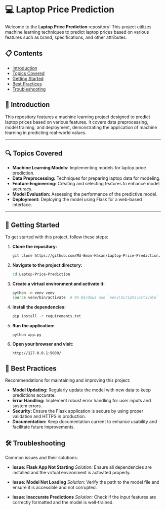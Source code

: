 # 💻 Laptop Price Prediction

Welcome to the **Laptop Price Prediction** repository! This project utilizes machine learning techniques to predict laptop prices based on various features such as brand, specifications, and other attributes.

## 📋 Contents

- [Introduction](#introduction)
- [Topics Covered](#topics-covered)
- [Getting Started](#getting-started)
- [Best Practices](#best-practices)
- [Troubleshooting](#troubleshooting)

## 📖 Introduction

This repository features a machine learning project designed to predict laptop prices based on various features. It covers data preprocessing, model training, and deployment, demonstrating the application of machine learning in predicting real-world values.

---

## 🔍 Topics Covered

- **Machine Learning Models:** Implementing models for laptop price prediction.
- **Data Preprocessing:** Techniques for preparing laptop data for modeling.
- **Feature Engineering:** Creating and selecting features to enhance model accuracy.
- **Model Evaluation:** Assessing the performance of the predictive model.
- **Deployment:** Deploying the model using Flask for a web-based interface.

---

## 🚀 Getting Started

To get started with this project, follow these steps:

1. **Clone the repository:**

   ```bash
   git clone https://github.com/Md-Emon-Hasan/Laptop-Price-Prediction.git
   ```

2. **Navigate to the project directory:**

   ```bash
   cd Laptop-Price-Prediction
   ```

3. **Create a virtual environment and activate it:**

   ```bash
   python -m venv venv
   source venv/bin/activate  # On Windows use `venv\Scripts\activate`
   ```

4. **Install the dependencies:**

   ```bash
   pip install -r requirements.txt
   ```

5. **Run the application:**

   ```bash
   python app.py
   ```

6. **Open your browser and visit:**

   ```
   http://127.0.0.1:5000/
   ```



## 🌟 Best Practices

Recommendations for maintaining and improving this project:

- **Model Updating:** Regularly update the model with new data to keep predictions accurate.
- **Error Handling:** Implement robust error handling for user inputs and system errors.
- **Security:** Ensure the Flask application is secure by using proper validation and HTTPS in production.
- **Documentation:** Keep documentation current to enhance usability and facilitate future improvements.

## 🛠️ Troubleshooting

Common issues and their solutions:

- **Issue: Flask App Not Starting**
  *Solution:* Ensure all dependencies are installed and the virtual environment is activated properly.

- **Issue: Model Not Loading**
  *Solution:* Verify the path to the model file and ensure it is accessible and not corrupted.

- **Issue: Inaccurate Predictions**
  *Solution:* Check if the input features are correctly formatted and the model is well-trained.


